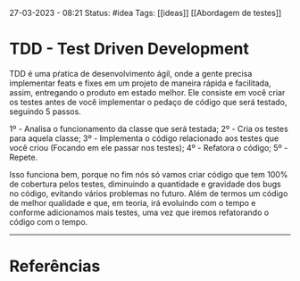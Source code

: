 27-03-2023 - 08:21
Status: #idea
Tags: [[ideas]] [[Abordagem de testes]]

# TDD - Test Driven Development

TDD é uma pŕatica de desenvolvimento ágil, onde a gente precisa implementar feats e fixes em um projeto de maneira rápida e facilitada, assim, entregando o produto em estado melhor. Ele consiste em você criar os testes antes de você implementar o pedaço de código que será testado, seguindo 5 passos.

1º - Analisa o funcionamento da classe que será testada;
2º - Cria os testes para aquela classe;
3º - Implementa o código relacionado aos testes que você criou (Focando em ele passar nos testes);
4º - Refatora o código;
5º - Repete.

Isso funciona bem, porque no fim nós só vamos criar código que tem 100% de cobertura pelos testes, diminuindo a quantidade e gravidade dos bugs no código, evitando vários problemas no futuro. Além de termos um código de melhor qualidade e que, em teoria, irá evoluindo com o tempo e conforme adicionamos mais testes, uma vez que iremos refatorando o código com o tempo.

---
# Referências